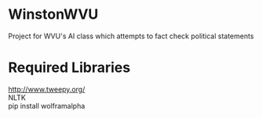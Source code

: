 # WinstonWVU
Project for WVU's AI class which attempts to fact check political statements

# Required Libraries
http://www.tweepy.org/  
NLTK  
pip install wolframalpha
